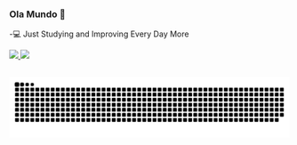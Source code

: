 ### Ola Mundo 👋

-💻 Just Studying and Improving Every Day More


<div align="left">
  <a href="https://github.com/Saarrada">
  <img height="180em" src="https://github-readme-stats.vercel.app/api?username=Saarrada&show_icons=true&theme=dark&include_all_commits=true&count_private=true"/>
  <img height="180em" src="https://github-readme-stats.vercel.app/api/top-langs/?username=Saarrada&layout=compact&langs_count=7&theme=dark"/>
</div>

    
  ##
 
<div> 
 
  ![Snake animation](https://github.com/Saarrada/Saarrada/blob/output/github-contribution-grid-snake.svg)
 
</div>
